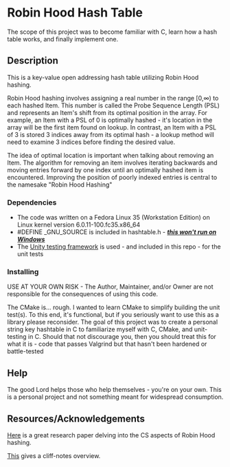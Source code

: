 # Robin Hood Hash Table

The scope of this project was to become familiar with C, learn how a hash table works, and finally implement one. 

## Description

This is a key-value open addressing hash table utilizing Robin Hood hashing.

Robin Hood hashing involves assigning a real number in the range \[0,∞) to each hashed Item. This number is called the Probe Sequence Length (PSL) and represents an Item's shift from its optimal position in the array. For example, an Item with a PSL of 0 is optimally hashed - it's location in the array will be the first item found on lookup. In contrast, an Item with a PSL of 3 is stored 3 indices away from its optimal hash - a lookup method will need to examine 3 indices before finding the desired value.

The idea of optimal location is important when talking about removing an Item. The algorithm for removing an item involves iterating backwards and moving entries forward by one index until an optimally hashed item is encountered. Improving the position of poorly indexed entries is central to the namesake "Robin Hood Hashing" 

### Dependencies

- The code was written on a Fedora Linux 35 (Workstation Edition) on Linux kernel version 6.0.11-100.fc35.x86_64
- #DEFINE _GNU_SOURCE is included in hashtable.h - <b><i><ins>this won't run on Windows</ins></i></b>
- The [Unity testing framework](https://github.com/ThrowTheSwitch/Unity) is used - and included in this repo - for the unit tests 

### Installing
USE AT YOUR OWN RISK - The Author, Maintainer, and/or Owner are not responsible for the consequences of using this code.

The CMake is... rough. I wanted to learn CMake to simplify building the unit test(s). To this end, it's functional, but if you seriously want to use this as a library please reconsider. The goal of this project was to create a personal string key hashtable in C to familiarize myself with C, CMake, and unit-testing in C. Should that not discourage you, then you should treat this for what it is - code that passes Valgrind but that hasn't been hardened or battle-tested


## Help

The good Lord helps those who help themselves - you're on your own. This is a personal project and not something meant for widespread consumption.

## Resources/Acknowledgements

[Here](https://cs.uwaterloo.ca/research/tr/1986/CS-86-14.pdf) is a great research paper delving into the CS aspects of Robin Hood hashing.

[This](https://programming.guide/robin-hood-hashing.html) gives a cliff-notes overview.
